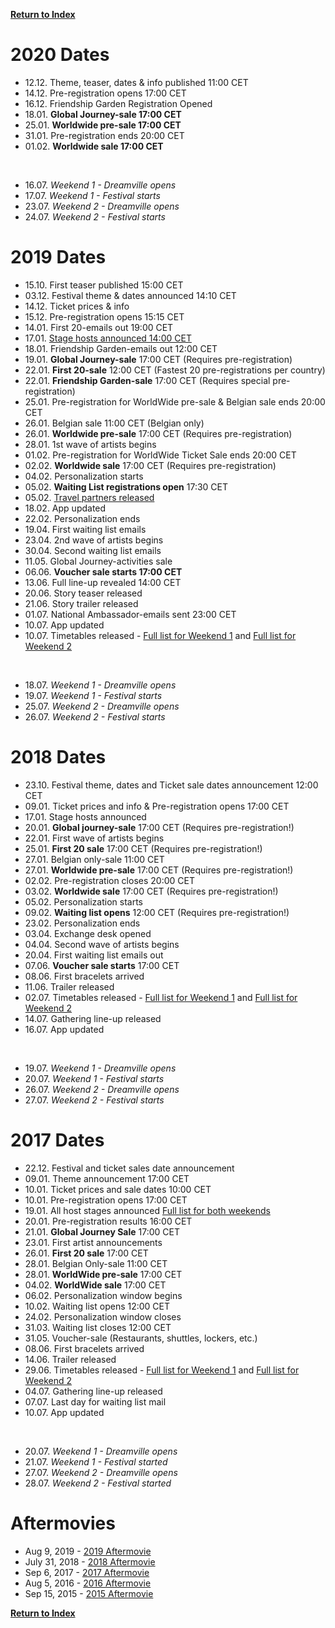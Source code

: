 [**Return to Index**](https://www.reddit.com/r/Tomorrowland/wiki/index)

# 2020 Dates

* 12.12. Theme, teaser, dates & info published 11:00 CET
* 14.12. Pre-registration opens 17:00 CET
* 16.12. Friendship Garden Registration Opened
* 18.01. **Global Journey-sale 17:00 CET**
* 25.01. **Worldwide pre-sale 17:00 CET**
* 31.01. Pre-registration ends 20:00 CET
* 01.02. **Worldwide sale 17:00 CET**

&#x200B;

* 16.07. *Weekend 1 - Dreamville opens*
* 17.07. *Weekend 1 - Festival starts*
* 23.07. *Weekend 2 - Dreamville opens*
* 24.07. *Weekend 2 - Festival starts* 

# 2019 Dates

* 15.10. First teaser published 15:00 CET
* 03.12. Festival theme & dates announced 14:10 CET
* 14.12. Ticket prices & info
* 15.12. Pre-registration opens 15:15 CET
* 14.01. First 20-emails out 19:00 CET
* 17.01. [Stage hosts announced 14:00 CET](https://pbs.twimg.com/media/DxHVIrnV4AAkjGV.jpg)
* 18.01. Friendship Garden-emails out 12:00 CET
* 19.01. **Global Journey-sale** 17:00 CET (Requires pre-registration)
* 22.01. **First 20-sale** 12:00 CET (Fastest 20 pre-registrations per country)
* 22.01. **Friendship Garden-sale** 17:00 CET (Requires special pre-registration)
* 25.01. Pre-registration for WorldWide pre-sale & Belgian sale ends 20:00 CET
* 26.01. Belgian sale 11:00 CET (Belgian only)
* 26.01. **Worldwide pre-sale** 17:00 CET (Requires pre-registration)
* 28.01. 1st wave of artists begins
* 01.02. Pre-registration for WorldWide Ticket Sale ends 20:00 CET
* 02.02. **Worldwide sale** 17:00 CET (Requires pre-registration)
* 04.02. Personalization starts
* 05.02. **Waiting List registrations open** 17:30 CET
* 05.02. [Travel partners released](https://www.tomorrowland.com/en/festival/tickets/travel-partners)
* 18.02. App updated
* 22.02. Personalization ends
* 19.04. First waiting list emails
* 23.04. 2nd wave of artists begins
* 30.04. Second waiting list emails
* 11.05. Global Journey-activities sale
* 06.06. **Voucher sale starts 17:00 CET**
* 13.06. Full line-up revealed 14:00 CET
* 20.06. Story teaser released
* 21.06. Story trailer released
* 01.07. National Ambassador-emails sent 23:00 CET
* 10.07. App updated
* 10.07. Timetables released - [Full list for Weekend 1](https://clashfinder.com/s/tml2019w1/) and [Full list for Weekend 2](https://clashfinder.com/s/tml2019w2/)

&#x200B;

* 18.07. *Weekend 1 - Dreamville opens*
* 19.07. *Weekend 1 - Festival starts*
* 25.07. *Weekend 2 - Dreamville opens*
* 26.07. *Weekend 2 - Festival starts*

# 2018 Dates

* 23.10. Festival theme, dates and Ticket sale dates announcement 12:00 CET
* 09.01. Ticket prices and info & Pre-registration opens 17:00 CET
* 17.01. Stage hosts announced
* 20.01. **Global journey-sale** 17:00 CET (Requires pre-registration!)
* 22.01. First wave of artists begins
* 25.01. **First 20 sale** 17:00 CET (Requires pre-registration!)
* 27.01. Belgian only-sale 11:00 CET
* 27.01. **Worldwide pre-sale** 17:00 CET (Requires pre-registration!)
* 02.02. Pre-registration closes 20:00 CET
* 03.02. **Worldwide sale** 17:00 CET (Requires pre-registration!)
* 05.02. Personalization starts
* 09.02. **Waiting list opens** 12:00 CET (Requires pre-registration!)
* 23.02. Personalization ends
* 03.04. Exchange desk opened
* 04.04. Second wave of artists begins
* 20.04. First waiting list emails out
* 07.06. **Voucher sale starts** 17:00 CET
* 08.06. First bracelets arrived
* 11.06. Trailer released
* 02.07. Timetables released - [Full list for Weekend 1](https://drive.google.com/file/d/1qafGvMi9sqRfSbO4RkclSVcAlY5Qtg1w/view?usp=sharing) and [Full list for Weekend 2](https://drive.google.com/file/d/1h763IZBVF9pY41fF5YgnbBT9wX9BhhMS/view?usp=sharing)
* 14.07. Gathering line-up released
* 16.07. App updated

&#x200B;

* 19.07. *Weekend 1 - Dreamville opens*
* 20.07. *Weekend 1 - Festival starts*
* 26.07. *Weekend 2 - Dreamville opens*
* 27.07. *Weekend 2 - Festival starts*

# 2017 Dates

* 22.12. Festival and ticket sales date announcement
* 09.01. Theme announcement 17:00 CET
* 10.01. Ticket prices and sale dates 10:00 CET
* 10.01. Pre-registration opens 17:00 CET
* 19.01. All host stages announced [Full list for both weekends](http://imgur.com/a/kjF7L)
* 20.01. Pre-registration results 16:00 CET
* 21.01. **Global Journey Sale** 17:00 CET
* 23.01. First artist announcements
* 26.01. **First 20 sale** 17:00 CET
* 28.01. Belgian Only-sale 11:00 CET
* 28.01. **WorldWide pre-sale** 17:00 CET
* 04.02. **WorldWide sale** 17:00 CET
* 06.02. Personalization window begins
* 10.02. Waiting list opens 12:00 CET
* 24.02. Personalization window closes
* 31.03. Waiting list closes 12:00 CET
* 31.05. Voucher-sale (Restaurants, shuttles, lockers, etc.)
* 08.06. First bracelets arrived
* 14.06. Trailer released
* 29.06. Timetables released - [Full list for Weekend 1](https://drive.google.com/file/d/0B4yTCXw_LFTpZ3RTcjZxVDhOWjQ/view?usp=sharing) and [Full list for Weekend 2](https://drive.google.com/file/d/0B4yTCXw_LFTpUDh3MjV4VE9NZkU/view?usp=sharing)
* 04.07. Gathering line-up released
* 07.07. Last day for waiting list mail
* 10.07. App updated

&#x200B;

* 20.07. *Weekend 1 - Dreamville opens*
* 21.07. *Weekend 1 - Festival started*
* 27.07. *Weekend 2 - Dreamville opens*
* 28.07. *Weekend 2 - Festival started*

# Aftermovies

* Aug 9, 2019 - [2019 Aftermovie](https://www.youtube.com/watch?v=hvIg3PTJWxs)
* July 31, 2018 - [2018 Aftermovie](https://www.youtube.com/watch?v=HkyVTxH2fIM)
* Sep 6, 2017 - [2017 Aftermovie](https://www.youtube.com/watch?v=6dVFy4d61gU)
* Aug 5, 2016 - [2016 Aftermovie](https://www.youtube.com/watch?v=AtdnWYqbMwc)
* Sep 15, 2015 - [2015 Aftermovie](https://www.youtube.com/watch?v=HuAxVfZasUk)

[**Return to Index**](https://www.reddit.com/r/Tomorrowland/wiki/index)